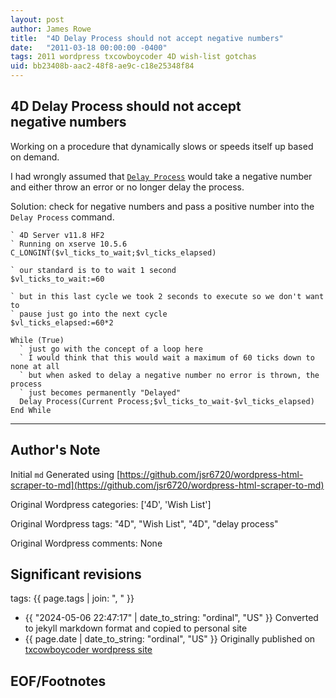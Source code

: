```yaml
---
layout: post
author: James Rowe
title:  "4D Delay Process should not accept negative numbers"
date:   "2011-03-18 00:00:00 -0400"
tags: 2011 wordpress txcowboycoder 4D wish-list gotchas
uid: bb23408b-aac2-48f8-ae9c-c18e25348f84
---
```



## 4D Delay Process should not accept negative numbers


Working on a procedure that dynamically slows or speeds itself up based on demand.


I had wrongly assumed that [`Delay Process`](http://doc.4d.com/4Dv11.6/help/command/en/page323.html) would take a negative number and either throw an error or no longer delay the process.


Solution: check for negative numbers and pass a positive number into the `Delay Process` command.



```
` 4D Server v11.8 HF2
` Running on xserve 10.5.6
C_LONGINT($vl_ticks_to_wait;$vl_ticks_elapsed)

` our standard is to to wait 1 second
$vl_ticks_to_wait:=60

` but in this last cycle we took 2 seconds to execute so we don't want to
` pause just go into the next cycle
$vl_ticks_elapsed:=60*2

While (True)
  ` just go with the concept of a loop here
  ` I would think that this would wait a maximum of 60 ticks down to none at all
  ` but when asked to delay a negative number no error is thrown, the process
  ` just becomes permanently "Delayed"
  Delay Process(Current Process;$vl_ticks_to_wait-$vl_ticks_elapsed)
End While

```



---

## Author's Note

Initial `md` Generated using [https://github.com/jsr6720/wordpress-html-scraper-to-md](https://github.com/jsr6720/wordpress-html-scraper-to-md)

Original Wordpress categories: ['4D', 'Wish List']

Original Wordpress tags: "4D", "Wish List", "4D", "delay process"

Original Wordpress comments: None

## Significant revisions

tags: {{ page.tags | join: ", " }} <!-- todo move this somewhere -->

- {{ "2024-05-06 22:47:17" | date_to_string: "ordinal", "US" }} Converted to jekyll markdown format and copied to personal site
- {{ page.date | date_to_string: "ordinal", "US" }} Originally published on [txcowboycoder wordpress site](https://txcowboycoder.wordpress.com/2011/03/18/4d-delay-process-should-not-accept-negative-numbers/)

## EOF/Footnotes

